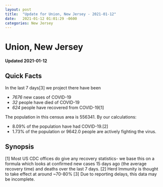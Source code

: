 ```yaml
---
layout: post
title:  "Update for Union, New Jersey - 2021-01-12"
date:   2021-01-12 01:01:29 -0600
categories: New Jersey
---
```


# Union, New Jersey
#### Updated 2021-01-12

## Quick Facts

In the last 7 days[3] we project there have been
- *7676* new cases of COVID-19
- *32* people have died of COVID-19
- *624* people have recovered from COVID-19[1]

The population in this census area is 556341. By our calculations:
- 8.09% of the population have had COVID-19.[2]
- 1.73% of the population or 9642.0 people are actively fighting the virus.

## Synopsis




[1] Most US CDC offices do give any recovery statistics- we base this on a formula which looks at confirmed new cases
15 days ago (the average recovery time) and deaths over the last 7 days.
[2] Herd Immunity is thought to take effect at around ~70-80%
[3] Due to reporting delays, this data may be incomplete. 
    